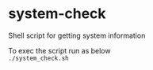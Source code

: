# system-check
Shell script for getting system information

To exec the script run as below\
<code>./system_check.sh</code>

